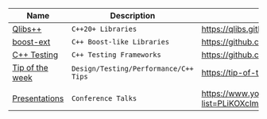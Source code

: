 | Name | Description | Link |
|-|-|-|
| [Qlibs++](https://github.com/qlibs) | `C++20+ Libraries` | https://qlibs.github.io |
| [boost-ext](https://github.com/boost-ext) | `C++ Boost-like Libraries` | https://github.com/boost-ext | 
| [C++ Testing](https://github.com/cpp-testing) | `C++ Testing Frameworks` | https://github.com/cpp-testing |
| [Tip of the week](https://github.com/tip-of-the-week) | `Design/Testing/Performance/C++ Tips` | https://tip-of-the-week.github.io |
| | | |
| [Presentations](https://github.com/kris-jusiak/talks) | `Conference Talks` | https://www.youtube.com/playlist?list=PLiKOXcImMb7KFYUFj8pDcwD9wp1JoAd_2 | 
